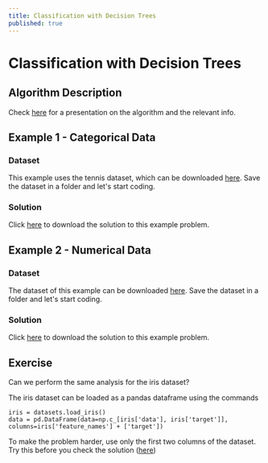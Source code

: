 ```yaml
---
title: Classification with Decision Trees
published: true
---
```


# Classification with Decision Trees

## Algorithm Description
Check <a target="_blank" href="{{site.baseurl}}/presentations/DecisionTrees.pdf">here</a>
for a presentation on the algorithm and the relevant info.

## Example 1 - Categorical Data
### Dataset
This example uses the tennis dataset, which can be downloaded
<a target="_blank" href="{{site.dataurl}}/DecisionTrees/data.csv">here</a>.
Save the dataset in a folder and let's start coding.

### Solution
Click <a target="_blank" href="{{site.dataurl}}/DecisionTrees/decision_tree.py">here</a>
to download the solution to this example problem.

## Example 2 - Numerical Data
### Dataset
The dataset of this example can be downloaded
<a target="_blank" href="{{site.dataurl}}/DecisionTrees/treedata.csv">here</a>.
Save the dataset in a folder and let's start coding.

### Solution
Click <a target="_blank" href="{{site.dataurl}}/DecisionTrees/decision_tree_full.py">here</a>
to download the solution to this example problem.

## Exercise
Can we perform the same analysis for the iris dataset? 

The iris dataset can be loaded as a pandas dataframe using the commands

```
iris = datasets.load_iris()
data = pd.DataFrame(data=np.c_[iris['data'], iris['target']], columns=iris['feature_names'] + ['target'])
```

To make the problem harder, use only the first two columns of the dataset.
Try this before you check the solution
(<a target="_blank" href="{{site.dataurl}}/DecisionTrees/decision_tree_exercise.py">here</a>)
